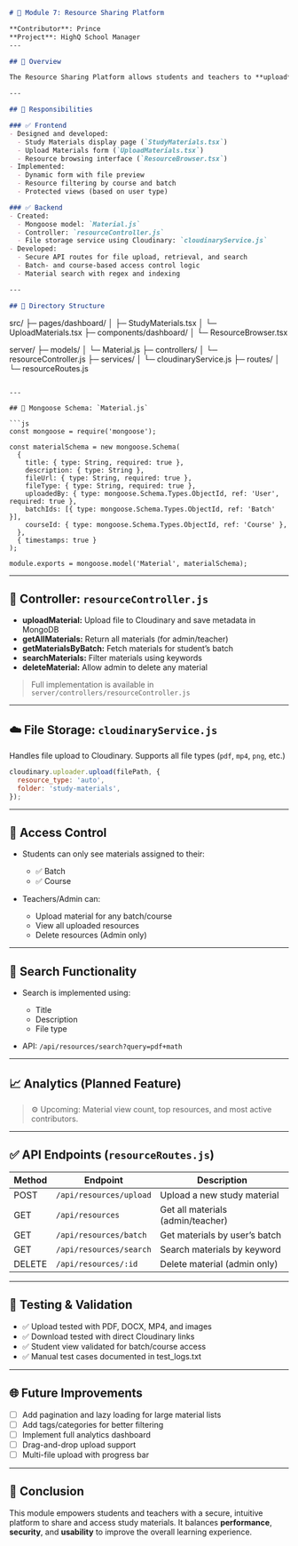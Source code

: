 ```md
# 📁 Module 7: Resource Sharing Platform

**Contributor**: Prince  
**Project**: HighQ School Manager  
---

## 📌 Overview

The Resource Sharing Platform allows students and teachers to **upload**, **browse**, **search**, and **download** study materials such as PDFs, links, images, and videos. The system also includes **access control based on course and batch**, ensuring that students only view materials relevant to their studies.

---

## 🧠 Responsibilities

### ✅ Frontend
- Designed and developed:
  - Study Materials display page (`StudyMaterials.tsx`)
  - Upload Materials form (`UploadMaterials.tsx`)
  - Resource browsing interface (`ResourceBrowser.tsx`)
- Implemented:
  - Dynamic form with file preview
  - Resource filtering by course and batch
  - Protected views (based on user type)

### ✅ Backend
- Created:
  - Mongoose model: `Material.js`
  - Controller: `resourceController.js`
  - File storage service using Cloudinary: `cloudinaryService.js`
- Developed:
  - Secure API routes for file upload, retrieval, and search
  - Batch- and course-based access control logic
  - Material search with regex and indexing

---

## 📁 Directory Structure

```

src/
├─ pages/dashboard/
│  ├─ StudyMaterials.tsx
│  └─ UploadMaterials.tsx
├─ components/dashboard/
│  └─ ResourceBrowser.tsx

server/
├─ models/
│  └─ Material.js
├─ controllers/
│  └─ resourceController.js
├─ services/
│  └─ cloudinaryService.js
├─ routes/
│  └─ resourceRoutes.js

````

---

## 🧾 Mongoose Schema: `Material.js`

```js
const mongoose = require('mongoose');

const materialSchema = new mongoose.Schema(
  {
    title: { type: String, required: true },
    description: { type: String },
    fileUrl: { type: String, required: true },
    fileType: { type: String, required: true },
    uploadedBy: { type: mongoose.Schema.Types.ObjectId, ref: 'User', required: true },
    batchIds: [{ type: mongoose.Schema.Types.ObjectId, ref: 'Batch' }],
    courseId: { type: mongoose.Schema.Types.ObjectId, ref: 'Course' },
  },
  { timestamps: true }
);

module.exports = mongoose.model('Material', materialSchema);
````

---

## 🔧 Controller: `resourceController.js`

* **uploadMaterial:** Upload file to Cloudinary and save metadata in MongoDB
* **getAllMaterials:** Return all materials (for admin/teacher)
* **getMaterialsByBatch:** Fetch materials for student’s batch
* **searchMaterials:** Filter materials using keywords
* **deleteMaterial:** Allow admin to delete any material

> Full implementation is available in `server/controllers/resourceController.js`

---

## ☁️ File Storage: `cloudinaryService.js`

Handles file upload to Cloudinary. Supports all file types (`pdf`, `mp4`, `png`, etc.)

```js
cloudinary.uploader.upload(filePath, {
  resource_type: 'auto',
  folder: 'study-materials',
});
```

---

## 🔐 Access Control

* Students can only see materials assigned to their:

  * ✅ Batch
  * ✅ Course
* Teachers/Admin can:

  * Upload material for any batch/course
  * View all uploaded resources
  * Delete resources (Admin only)

---

## 🔎 Search Functionality

* Search is implemented using:

  * Title
  * Description
  * File type
* API: `/api/resources/search?query=pdf+math`

---

## 📈 Analytics (Planned Feature)

> ⚙️ Upcoming: Material view count, top resources, and most active contributors.

---

## ✅ API Endpoints (`resourceRoutes.js`)

| Method | Endpoint                | Description                       |
| ------ | ----------------------- | --------------------------------- |
| POST   | `/api/resources/upload` | Upload a new study material       |
| GET    | `/api/resources`        | Get all materials (admin/teacher) |
| GET    | `/api/resources/batch`  | Get materials by user’s batch     |
| GET    | `/api/resources/search` | Search materials by keyword       |
| DELETE | `/api/resources/:id`    | Delete material (admin only)      |

---

## 🧪 Testing & Validation

* ✅ Upload tested with PDF, DOCX, MP4, and images
* ✅ Download tested with direct Cloudinary links
* ✅ Student view validated for batch/course access
* ✅ Manual test cases documented in test\_logs.txt

---

## 🌐 Future Improvements

* [ ] Add pagination and lazy loading for large material lists
* [ ] Add tags/categories for better filtering
* [ ] Implement full analytics dashboard
* [ ] Drag-and-drop upload support
* [ ] Multi-file upload with progress bar

---

## 📌 Conclusion

This module empowers students and teachers with a secure, intuitive platform to share and access study materials. It balances **performance**, **security**, and **usability** to improve the overall learning experience.